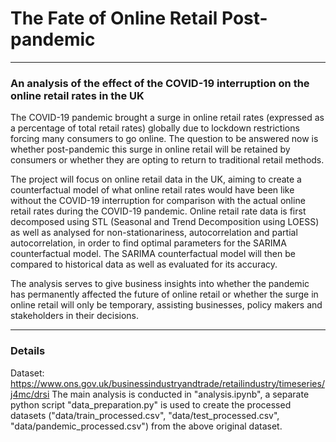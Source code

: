 # The Fate of Online Retail Post-pandemic
---
### An analysis of the effect of the COVID-19 interruption on the online retail rates in the UK

The COVID-19 pandemic brought a surge in online retail rates (expressed as a percentage of total retail rates) globally due to lockdown restrictions forcing many consumers to go online. The question to be answered now is whether post-pandemic this surge in online retail will be retained by consumers or whether they are opting to return to traditional retail methods. 

The project will focus on online retail data in the UK, aiming to create a counterfactual model of what online retail rates would have been like without the COVID-19 interruption for comparison with the actual online retail rates during the COVID-19 pandemic. Online retail rate data is first decomposed using STL (Seasonal and Trend Decomposition using LOESS) as well as analysed for non-stationariness, autocorrelation and partial autocorrelation, in order to find optimal parameters for the SARIMA counterfactual model. The SARIMA counterfactual model will then be compared to historical data as well as evaluated for its accuracy.

The analysis serves to give business insights into whether the pandemic has permanently affected the future of online retail or whether the surge in online retail will only be temporary, assisting businesses, policy makers and stakeholders in their decisions.

---

### Details
Dataset: https://www.ons.gov.uk/businessindustryandtrade/retailindustry/timeseries/j4mc/drsi
The main analysis is conducted in "analysis.ipynb", a separate python script "data_preparation.py" is used to create the processed datasets ("data/train_processed.csv", "data/test_processed.csv", "data/pandemic_processed.csv") from the above original dataset.
